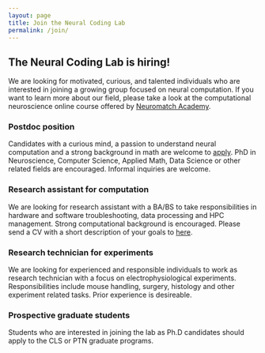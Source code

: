 ```yaml
---
layout: page
title: Join the Neural Coding Lab
permalink: /join/
---
```


<h2>The Neural Coding Lab is hiring!</h2>

We are looking for motivated, curious, and talented individuals who are interested in joining a growing group focused on neural computation. If you want to learn more about our field, please take a look at the computational neuroscience online course offered by  <a href="https://compneuro.neuromatch.io/tutorials/intro.html"> Neuromatch Academy</a>.

<p><h3>Postdoc position</h3>
	Candidates with a curious mind, a passion to understand neural computation and a strong background in math are welcome to <a href="/contact">apply</a>. PhD in Neuroscience, Computer Science, Applied Math, Data Science or other related fields are encouraged. Informal inquiries are welcome. 

<p><h3>Research assistant for computation</h3>
	We are looking for research assistant with a BA/BS to take responsibilities in hardware and software troubleshooting, data processing and HPC management. Strong computational background is encouraged. Please send a CV with a short description of your goals to <a href="/contact">here</a>. 

<p><h3>Research technician for experiments</h3>
	We are looking for experienced and responsible individuals to work as research technician with a focus on electrophysiological experiments. Responsibilities include mouse handling, surgery, histology and other experiment related tasks. Prior experience is desireable. 

<p><h3>Prospective graduate students</h3>
	Students who are interested in joining the lab as Ph.D candidates should apply to the CLS or PTN graduate programs. 



<!--
<p><h3>Post-doctoral scientists</h3>

If you like asking hard questions, making things work, and pursuing creative ideas with state-of-the-art tools then this lab may be for you. Prior experience with neurophysiology and advanced data analysis are desirable. Informal inquiries welcome to jxiaoxuan@gmail.com. 

<p><br> A position specifically for a computationally-focused post-doc on the "BMI" project is available - read more <a href="/pd/">here</a>.

<p><h3>Research technician / laboratory manager</h3>

We are looking for a bright, conscientious individual to work as a technician and laboratory manager. Responsibilities will include mouse handling and training, colony management, histological preparations, viral injections, and other laboratory tasks. Ability to build and troubleshoot hardware and software systems is highly desirable. There will be opportunities to use or develop skills in advanced experimental procedures such as brain clearing, electrophysiology, and/or imaging as well as in data science and analysis, according to ability and interest. We would ideally like someone able to make a two year commitment and able to start in late 2020. Please apply <a href="https://XXX/">here</a> if you're just getting started in this field, or <a href="https://XXX">here</a> if you have more experience and skills, as described in the post.

-->

<!-- <p><h3>Research technician</h3>

We are looking for a technician at the undergraduate or post-baccalaureate level. Responsibilities will include mouse handling and training, histological preparations, viral injections, and other laboratory tasks. There will be opportunities to use or develop skills in advanced experimental procedures such as brain clearing, electrophysiology, and/or imaging as well as in data science and analysis, according to ability and interest. Please send a CV and a short statement of your interests and goals to jxiaoxuan@gmail.com. We would ideally like someone able to commit at least 8 hours per week. -->

<!--
<p><h3>Graduate students</h3>

Students interested in joining the lab for a Ph.D. should apply to a Tsinghua University graduate program such as the <a href="http://XXX/">Program in Neurosciences</a>. Students from many programs are eligible to join the lab; please inquire for more details.
-->